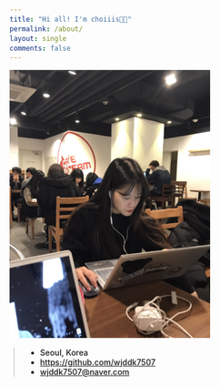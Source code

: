 ```yaml
---
title: "Hi all! I'm choiiis👋🏻"
permalink: /about/
layout: single
comments: false
---
```


<div>
    <img src="/assets/images/about.jpg" alt="about_meee" width="70%" min-width="700px" itemprop="image">
</div>


<div style="border-left: 2px solid rgba(199, 198, 198, 0.7); margin: 0.5em 0 0 0.5em; padding-left: 1.5em; font-weight: 500;">
    <ul class="author__urls social-icons">
        <li itemprop="homeLocation" itemscope itemtype="https://schema.org/Place">
          <i class="fas fa-fw fa-map-marker-alt" aria-hidden="true"></i> <span itemprop="name">  Seoul, Korea</span>
        </li>
        <li>
          <a href="https://github.com/choiiis" itemprop="sameAs" rel="nofollow noopener noreferrer">
            <i class="fab fa-fw fa-github" aria-hidden="true"></i><span class="label">  https://github.com/wjddk7507</span>
          </a>
        </li>
        <li>
          <a href="mailto:wjddk7507@naver.com">
            <meta itemprop="email" content="wjddk7507@naver.com" />
            <i class="fas fa-fw fa-envelope-square" aria-hidden="true"></i><span class="label">  wjddk7507@naver.com</span>
          </a>
        </li>
        <!-- <li>
          <a href="https://www.instagram.com/choiiis.dev/" itemprop="sameAs" rel="nofollow noopener noreferrer">
            <i class="fab fa-fw fa-instagram" aria-hidden="true"></i><span class="label">  https://www.instagram.com/choiiis.dev/</span>
          </a>
        </li> -->
    </ul>
  </div>